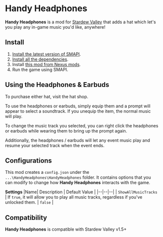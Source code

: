 # Handy Headphones

**Handy Headphones** is a mod for [Stardew Valley](http://stardewvalley.net/) that adds a hat which let's you play any in-game music you'd like, anywhere! 

## Install
1. [Install the latest version of SMAPI](https://smapi.io/).
2. [Install all the dependencies](#dependencies).
3. Install [this mod from Nexus mods](http://www.nexusmods.com/stardewvalley/mods/7936).
4. Run the game using SMAPI.

## Using the Headphones & Earbuds
To purchase either hat, visit the hat shop.

To use the headphones or earbuds, simply equip them and a prompt will appear to select a soundtrack. If you unequip the item, the normal music will play.

To change the music track you selected, you can right click the headphones or earbuds while wearing them to bring up the prompt again.

Additionally, the headphones / earbuds will let any event music play and resume your selected track when the event ends.

## Configurations
This mod creates a `config.json` under the `...\HandyHeadphones\HandyHeadphones` folder. It contains options that you can modify to change how **Handy Headphones** interacts with the game.

**Settings**
|Name| Description | Default Value |
|--|--|--|
| `ShowAllMusicTracks  ` | If `true`, it will allow you to play all music tracks, regardless if you've unlocked them. | `false` |


## Compatibility
**Handy Headphones** is compatible with Stardew Valley v1.5+
